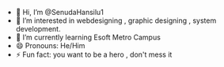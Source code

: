 - 👋 Hi, I’m @SenudaHansilu1
- 👀 I’m interested in webdesigning , graphic designing , system development.
- 🌱 I’m currently learning Esoft Metro Campus
- 😄 Pronouns: He/Him
- ⚡ Fun fact: you want to be a hero , don't mess it 

<!---
SenudaHansilu1/SenudaHansilu1 is a ✨ special ✨ repository because its `README.md` (this file) appears on your GitHub profile.
You can click the Preview link to take a look at your changes.
--->

